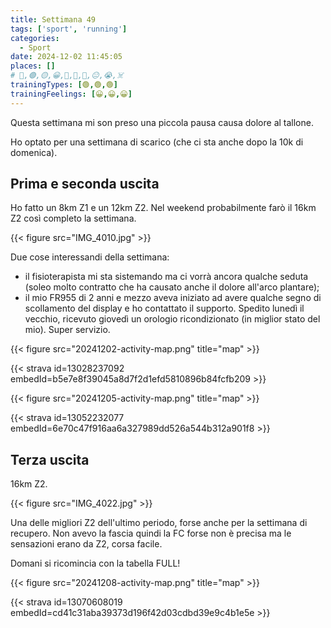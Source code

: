 ```yaml
---
title: Settimana 49
tags: ['sport', 'running']
categories:
  - Sport
date: 2024-12-02 11:45:05
places: []
# 🔴,🟢,🟡,😀,🙁,🫤,🙂,😐,😭,☠️
trainingTypes: [🟢,🟢,🟢]
trainingFeelings: [😀,😀,😀]
---
```

Questa settimana mi son preso una piccola pausa causa dolore al tallone.
<!--more--> 
Ho optato per una settimana di scarico (che ci sta anche dopo la 10k di domenica).

## Prima e seconda uscita
Ho fatto un 8km Z1 e un 12km Z2. Nel weekend probabilmente farò il 16km Z2 così completo la settimana.

{{< figure src="IMG_4010.jpg" >}}

Due cose interessandi della settimana:
- il fisioterapista mi sta sistemando ma ci vorrà ancora qualche seduta (soleo molto contratto che ha causato anche il dolore all'arco plantare);
- il mio FR955 di 2 anni e mezzo aveva iniziato ad avere qualche segno di scollamento del display e ho contattato il supporto. Spedito lunedì il vecchio, ricevuto giovedì un orologio ricondizionato (in miglior stato del mio). Super servizio.

{{< figure src="20241202-activity-map.png" title="map" >}}

{{< strava id=13028237092 embedId=b5e7e8f39045a8d7f2d1efd5810896b84fcfb209 >}}

{{< figure src="20241205-activity-map.png" title="map" >}}

{{< strava id=13052232077 embedId=6e70c47f916aa6a327989dd526a544b312a901f8 >}}

## Terza uscita

16km Z2. 

{{< figure src="IMG_4022.jpg" >}}

Una delle migliori Z2 dell'ultimo periodo, forse anche per la settimana di recupero.
Non avevo la fascia quindi la FC forse non è precisa ma le sensazioni erano da Z2, corsa facile.

Domani si ricomincia con la tabella FULL!

{{< figure src="20241208-activity-map.png" title="map" >}}

{{< strava id=13070608019 embedId=cd41c31aba39373d196f42d03cdbd39e9c4b1e5e >}}